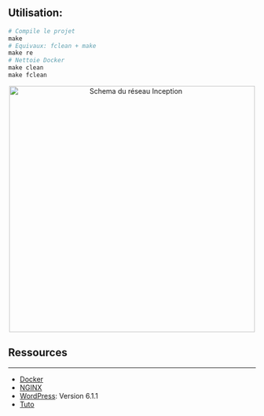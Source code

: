 ## Utilisation:
```Makefile
# Compile le projet
make
# Equivaux: fclean + make
make re
# Nettoie Docker
make clean
make fclean
```

<p align="center">
<img height="500" src="https://github.com/gborneGit/inception/blob/main/schema_inception.png" alt="Schema du réseau Inception">
</p>

## Ressources
***
* [Docker](https://docs.docker.com/reference/)
* [NGINX](https://nginx.org/en/docs/)
* [WordPress](https://fr.wordpress.org/support/): Version 6.1.1
* [Tuto](https://tuto.grademe.fr/inception/)
